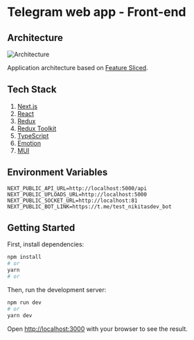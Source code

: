 # Telegram web app - Front-end

## Architecture

![Architecture](https://feature-sliced.design/img/brand/logo-primary.png)

Application architecture based on [Feature Sliced](https://feature-sliced.design).

## Tech Stack

1. [Next.js](https://nextjs.org/)
2. [React](https://reactjs.org/)
3. [Redux](https://redux.js.org/)
4. [Redux Toolkit](https://redux-toolkit.js.org/)
5. [TypeScript](https://www.typescriptlang.org/)
6. [Emotion](https://emotion.sh/docs/introduction)
7. [MUI](https://mui.com/)

## Environment Variables

```dotenv
NEXT_PUBLIC_API_URL=http://localhost:5000/api
NEXT_PUBLIC_UPLOADS_URL=http://localhost:5000
NEXT_PUBLIC_SOCKET_URL=http://localhost:81
NEXT_PUBLIC_BOT_LINK=https://t.me/test_nikitasdev_bot

```

## Getting Started

First, install dependencies:

```bash
npm install
# or
yarn
# or
```

Then, run the development server:

```bash
npm run dev
# or
yarn dev
```

Open [http://localhost:3000](http://localhost:3000) with your browser to see the result.
